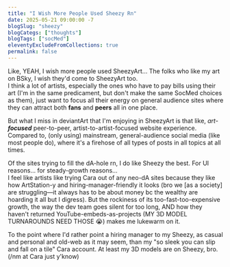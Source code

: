 ```yaml
---
title: "I Wish More People Used Sheezy Rn"
date: 2025-05-21 09:00:00 -7
blogSlug: "sheezy"
blogCategs: ["thoughts"]
blogTags: ["socMed"]
eleventyExcludeFromCollections: true
permalink: false
---
```

Like, YEAH, I wish more people used SheezyArt… The folks who like my art on BSky, I wish they'd come to SheezyArt too.  
I think a lot of artists, especially the ones who have to pay bills using their art (I'm in the same predicament, but don't make the same SocMed choices as them), just want to focus all their energy on general audience sites where they can attract both **fans** and **peers** all in one place.  

But what I miss in deviantArt that I'm enjoying in SheezyArt is that like, _art-**focused**_ peer-to-peer, artist-to-artist-focused website experience. Compared to, (only using) mainstream, general-audience social media (like most people do), where it's a firehose of all types of posts in all topics at all times.  

Of the sites trying to fill the dA-hole rn, I do like Sheezy the best. For UI reasons… for steady-growth reasons…  
I feel like artists like trying Cara out of any neo-dA sites because they like how ArtStation-y and hiring-manager-friendly it looks (bro we [as a society] are struggling—it always has to be about money bc the wealthy are hoarding it all but I digress). But the rockiness of its too-fast-too-expensive growth, the way the dev team goes silent for too long, AND how they haven't returned YouTube-embeds-as-projects (MY 3D MODEL TURNAROUNDS NEED THOSE 😭) makes me lukewarm on it.  

To the point where I'd rather point a hiring manager to my Sheezy, as casual and personal and old-web as it may seem, than my "so sleek you can slip and fall on a tile" Cara account. At least my 3D models are on Sheezy, bro. (/nm at Cara just y'know)
